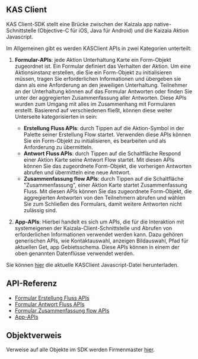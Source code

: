 ## <a name="kas-client"></a>KAS Client

KAS Client-SDK stellt eine Brücke zwischen der Kaizala app native-Schnittstelle (Objective-C für iOS, Java für Android) und die Kaizala Aktion Javascript.

Im Allgemeinen gibt es werden KASClient APIs in zwei Kategorien unterteilt:
1.  **Formular-APIs**: jede Aktion Unterhaltung Karte ein Form-Objekt zugeordnet ist. Ein Formular definiert das Verhalten der Aktion. Um eine Aktionsinstanz erstellen, die Sie ein Form-Objekt zu initialisieren müssen, tragen Sie erforderlichen Informationen und übergeben sie dann als eine Anforderung an den jeweiligen Unterhaltung. Teilnehmer an der Unterhaltung können auf das Formular Antworten oder finden Sie unter der aggregierten Zusammenfassung aller Antworten. Diese APIs wurden zum Umgang mit alles im Zusammenhang mit Formularen erstellt. Basierend auf verschiedenen fließt, können diese weiter Unterseite kategorisierten in sein:
    *   **Erstellung Fluss APIs**: durch Tippen auf die Aktion-Symbol in der Palette seiner Erstellung Flow startet. Verwenden diese APIs können Sie ein Form-Objekt zu initialisieren, es bearbeiten und als Anforderung zu übermitteln.
    *   **Antwort Fluss APIs**: durch Tippen auf die Schaltfläche Respond einer Aktion Karte seine Antwort Flow startet. Mit diesen APIs können Sie das zugeordnete Form-Objekt, die vorherigen Antworten abrufen und übermitteln eine neue Antwort.
    *   **Zusammenfassung flow APIs**: durch Tippen auf die Schaltfläche "Zusammenfassung", einer Aktion Karte startet Zusammenfassung Fluss. Mit diesen APIs können Sie das zugeordnete Form-Objekt, die aggregierten Antworten von den Teilnehmern abrufen und wählen Sie zum Schließen des Formulars, damit weitere Antworten nicht zulässig sind.
    
2.  **App-APIs**: Hierbei handelt es sich um APIs, die für die Interaktion mit systemeigenen der Kaizala-Client-Schnittstelle und Abrufen von erforderlichen Informationen verwendet werden kann. Dazu gehören generischen APIs, wie Kontaktauswahl, anzeigen Bildauswahl, Pfad für aktuellen Get, app Gebietsschema. Diese APIs können in einem der oben genannten Datenflüsse verwendet werden.

Sie können [hier](https://manage.kaiza.la/MiniApps/DownloadSDK) die aktuelle KASClient Javascript-Datei herunterladen.

## <a name="api-reference"></a>API-Referenz

*   [Formular Erstellung Fluss APIs](form_creation.md)
*   [Formular Antwort Fluss APIs](form_response.md)
*   [Formular Zusammenfassung flow APIs](form_summary.md)
*   [App-APIs](app.md)

## <a name="object-reference"></a>Objektverweis

Verweise auf alle Objekte im SDK werden Firmenmaster [hier](objects.md).
